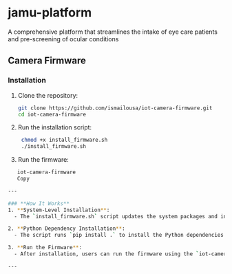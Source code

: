 # jamu-platform
A comprehensive platform that streamlines the intake of eye care patients and pre-screening of ocular conditions


## Camera Firmware

### Installation

1. Clone the repository:
   ```bash
   git clone https://github.com/ismailousa/iot-camera-firmware.git
   cd iot-camera-firmware

2. Run the installation script:
   ```bash
    chmod +x install_firmware.sh
    ./install_firmware.sh

3. Run the firmware:

 ```bash
    iot-camera-firmware
    Copy

---

### **How It Works**
1. **System-Level Installation**:
   - The `install_firmware.sh` script updates the system packages and installs `python3-pip` and `libcamera-apps`.

2. **Python Dependency Installation**:
   - The script runs `pip install .` to install the Python dependencies listed in `pyproject.toml`.

3. **Run the Firmware**:
   - After installation, users can run the firmware using the `iot-camera-firmware` command (defined in `pyproject.toml`).

---